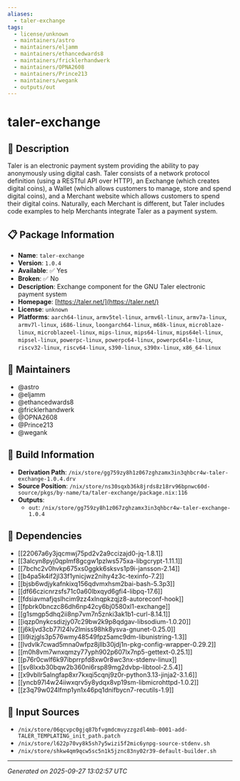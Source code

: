 ```yaml
---
aliases:
  - taler-exchange
tags:
  - license/unknown
  - maintainers/astro
  - maintainers/eljamm
  - maintainers/ethancedwards8
  - maintainers/fricklerhandwerk
  - maintainers/OPNA2608
  - maintainers/Prince213
  - maintainers/wegank
  - outputs/out
---
```


# taler-exchange

## 📝 Description

Taler is an electronic payment system providing the ability to pay
anonymously using digital cash.  Taler consists of a network protocol
definition (using a RESTful API over HTTP), an Exchange (which creates
digital coins), a Wallet (which allows customers to manage, store and
spend digital coins), and a Merchant website which allows customers to
spend their digital coins.  Naturally, each Merchant is different, but
Taler includes code examples to help Merchants integrate Taler as a
payment system.


## 📋 Package Information

- **Name**: `taler-exchange`
- **Version**: `1.0.4`
- **Available**: ✅ Yes
- **Broken**: ✅ No
- **Description**: Exchange component for the GNU Taler electronic payment system
- **Homepage**: [https://taler.net/](https://taler.net/)
- **License**: `unknown`
- **Platforms**: `aarch64-linux`, `armv5tel-linux`, `armv6l-linux`, `armv7a-linux`, `armv7l-linux`, `i686-linux`, `loongarch64-linux`, `m68k-linux`, `microblaze-linux`, `microblazeel-linux`, `mips-linux`, `mips64-linux`, `mips64el-linux`, `mipsel-linux`, `powerpc-linux`, `powerpc64-linux`, `powerpc64le-linux`, `riscv32-linux`, `riscv64-linux`, `s390-linux`, `s390x-linux`, `x86_64-linux`
## 👥 Maintainers

- @astro
- @eljamm
- @ethancedwards8
- @fricklerhandwerk
- @OPNA2608
- @Prince213
- @wegank


## 🔧 Build Information

- **Derivation Path**: `/nix/store/gg759zy8h1z067zghzamx3in3qhbcr4w-taler-exchange-1.0.4.drv`
- **Source Position**: `/nix/store/ns30sqxb36k8jrds8z18rv96bpnwc60d-source/pkgs/by-name/ta/taler-exchange/package.nix:116`
- **Outputs**:
  - `out`:  `/nix/store/gg759zy8h1z067zghzamx3in3qhbcr4w-taler-exchange-1.0.4`

## 🔗 Dependencies

- [[22067a6y3jqcmwj75pd2v2a9ccizajd0-jq-1.8.1]]
- [[3alcyn8pyj0qplmf8gcgw1pzlws575xa-libgcrypt-1.11.1]]
- [[7bchc2v0hvkp675xs0ggkk6sksvs1p9i-jansson-2.14]]
- [[b4pa5k4if2jl33f1ynicjwz2nihy4z3c-texinfo-7.2]]
- [[bjsb6wdjykafnkixq156qdvmxhsm2bai-bash-5.3p3]]
- [[df66czicnrzsfs71c0a60lbxqyd6gfi4-libpq-17.6]]
- [[fdsiavmafjqslhcim9zz4xlnqpkzqjz8-autoreconf-hook]]
- [[fpbrk0bnczc86dh6np42cy6bj0580xl1-exchange]]
- [[g1smgp5dhq2ii8np7vm7n5znki3ak1b1-curl-8.14.1]]
- [[iqzp0nykcsdizjy07c29bw2k9p8qdgav-libsodium-1.0.20]]
- [[j6kljvd3cb77l24lv2lmiss98hk8ysva-gnunet-0.25.0]]
- [[li9izjgls3p576wmy48549fpz5amc9dm-libunistring-1.3]]
- [[lvdvlk7cwad5mna0wfpz8jllb30jdj1n-pkg-config-wrapper-0.29.2]]
- [[m0h8vm7wnxqmzy77yph902p607lx7np5-gettext-0.25.1]]
- [[p76r0cwlf6k97ibprrpfd8xw0r8wc3nx-stdenv-linux]]
- [[sv8lxxb30bqw2b360ni6rsp89mg2dvbp-libtool-2.5.4]]
- [[x9vbllr5alngfap8xr7kxqi5cqnj9z0r-python3.13-jinja2-3.1.6]]
- [[yncb97l4w24iiwxqrv5y8ydqx8vp19sm-libmicrohttpd-1.0.2]]
- [[z3q79w024lfmp1yn1x46pq1dnifbycn7-recutils-1.9]]

## 📁 Input Sources

- `/nix/store/06qcvpc0gjq87bfvgmdcmvyzzgzdl4mb-0001-add-TALER_TEMPLATING_init_path.patch`
- `/nix/store/l622p70vy8k5sh7y5wizi5f2mic6ynpg-source-stdenv.sh`
- `/nix/store/shkw4qm9qcw5sc5n1k5jznc83ny02r39-default-builder.sh`

---
*Generated on 2025-09-27 13:02:57 UTC*
